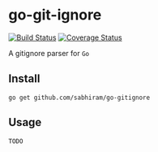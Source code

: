 # go-git-ignore

[![Build Status](https://travis-ci.org/sabhiram/go-git-ignore.svg)](https://travis-ci.org/sabhiram/go-git-ignore) [![Coverage Status](https://coveralls.io/repos/sabhiram/go-git-ignore/badge.png?branch=master)](https://coveralls.io/r/sabhiram/go-git-ignore?branch=master)

A gitignore parser for `Go`

## Install

```shell
go get github.com/sabhiram/go-gitignore
```

## Usage

```shell
TODO
```
